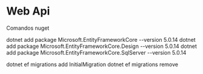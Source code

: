 # Web Api

Comandos nuget

dotnet add package Microsoft.EntityFrameworkCore --version 5.0.14
dotnet add package Microsoft.EntityFrameworkCore.Design --version 5.0.14
dotnet add package Microsoft.EntityFrameworkCore.SqlServer --version 5.0.14


dotnet ef migrations add InitialMigration
dotnet ef migrations remove